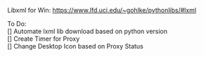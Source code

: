 Libxml for Win:
https://www.lfd.uci.edu/~gohlke/pythonlibs/#lxml

To Do:  
[] Automate lxml lib download based on python version  
[] Create Timer for Proxy  
[] Change Desktop Icon based on Proxy Status  
